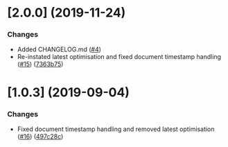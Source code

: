 # [2.0.0] (2019-11-24)

### Changes

* Added CHANGELOG.md ([#4](https://github.com/cloud-maker-ai/Nebula/issues/4))
* Re-instated latest optimisation and fixed document timestamp handling ([#15](https://github.com/cloud-maker-ai/Nebula/issues/15)) ([7363b75](https://github.com/cloud-maker-ai/Nebula/commit/7363b75))

# [1.0.3] (2019-09-04)

### Changes

* Fixed document timestamp handling and removed latest optimisation ([#16](https://github.com/cloud-maker-ai/Nebula/issues/16)) ([497c28c](https://github.com/cloud-maker-ai/Nebula/commit/497c28c))